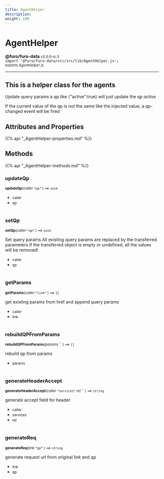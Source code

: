 ```yaml
---
title: AgentHelper
description: 
weight: 100
---
```


# AgentHelper

**@furo/furo-data** <small>v2.0.0-rc.5</small>
<br>`import '@furo/furo-data/src/src/lib/AgentHelper.js';`<small>
<br>exports *AgentHelper* js</small>


****

## This is a helper class for the agents

Update query params
a qp like {"active":true} will just update the qp *active*

If the current value of the qp is not the same like the injected value, a qp-changed event will be fired

## Attributes and Properties
{{% api "_AgentHelper-properties.md" %}}












## Methods
{{% api "_AgentHelper-methods.md" %}}


### **updateQp**
<small>**updateQp**(*caller* `` *qp* `` ) ⟹ `void`</small>



- <small>caller </small>
- <small>qp </small>
<br><br>

### **setQp**
<small>**setQp**(*caller* `` *qp* `` ) ⟹ `void`</small>

Set query params
All existing query params are replaced by the transferred parameters
If the transferred object is empty or undefined, all the values will be removed!

- <small>caller </small>
- <small>qp </small>
<br><br>

### **getParams**
<small>**getParams**(*caller* `` *link* `` ) ⟹ `{}`</small>

get existing params from href and append query params

- <small>caller </small>
- <small>link </small>
<br><br>

### **rebuildQPFromParams**
<small>**rebuildQPFromParams**(*params* `` ) ⟹ `[]`</small>

rebuild qp from params

- <small>params </small>
<br><br>

### **generateHeaderAccept**
<small>**generateHeaderAccept**(*caller* `` *services* `` *rel* `` ) ⟹ `string`</small>

generate accept field for header

- <small>caller </small>
- <small>services </small>
- <small>rel </small>
<br><br>

### **generateReq**
<small>**generateReq**(*link* `` *qp* `` ) ⟹ `string`</small>

generate request url from original link and qp

- <small>link </small>
- <small>qp </small>
<br><br>

